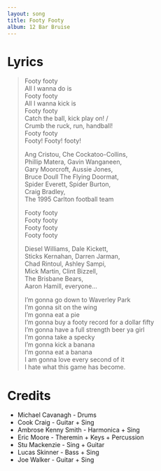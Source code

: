 ```yaml
---
layout: song
title: Footy Footy
album: 12 Bar Bruise
---
```


# Lyrics

> Footy footy   
> All I wanna do is   
> Footy footy   
> All I wanna kick is   
> Footy footy   
> Catch the ball, kick play on! /   
> Crumb the ruck, run, handball!   
> Footy footy   
> Footy! Footy! footy!   
>    
> Ang Cristou, Che Cockatoo-Collins,   
> Phillip Matera, Gavin Wanganeen,   
> Gary Moorcroft, Aussie Jones,   
> Bruce Doull The Flying Doormat,   
> Spider Everett, Spider Burton,   
> Craig Bradley,   
> The 1995 Carlton football team   
>    
> Footy footy   
> Footy footy   
> Footy footy   
> Footy footy   
>    
> Diesel Williams, Dale Kickett,   
> Sticks Kernahan,  Darren Jarman,   
> Chad Rintoul, Ashley Sampi,   
> Mick Martin, Clint Bizzell,   
> The Brisbane Bears,   
> Aaron Hamill, everyone...   
>    
> I’m gonna go down to Waverley Park   
> I’m gonna sit on the wing   
> I’m gonna eat a pie   
> I’m gonna buy a footy record for a dollar fifty   
> I’m gonna have a full strength beer ya girl   
> I’m gonna take a specky   
> I’m gonna kick a banana   
> I’m gonna eat a banana   
> I am gonna love every second of it   
> I hate what this game has become.   

# Credits

* Michael Cavanagh - Drums  
* Cook Craig - Guitar + Sing  
* Ambrose Kenny Smith - Harmonica + Sing  
* Eric Moore - Theremin + Keys + Percussion  
* Stu Mackenzie - Sing + Guitar  
* Lucas Skinner - Bass + Sing  
* Joe Walker - Guitar + Sing  
